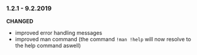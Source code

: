 ### 1.2.1 - 9.2.2019

__CHANGED__
* improved error handling messages
* improved man command (the command `!man !help` will now resolve to the help command aswell)